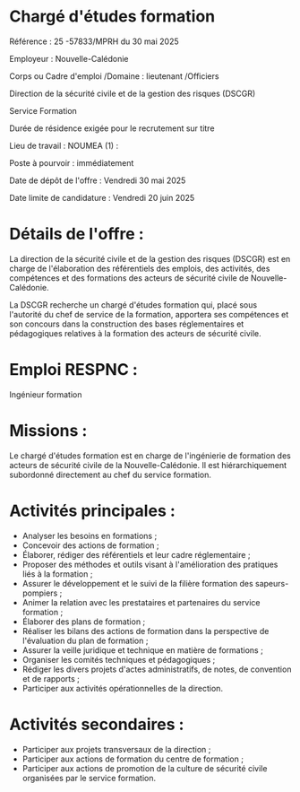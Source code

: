 # Chargé d'études formation

Référence : 25 -57833/MPRH du 30 mai 2025

Employeur : Nouvelle-Calédonie

Corps ou Cadre d'emploi /Domaine : lieutenant /Officiers

Direction de la sécurité civile et de la gestion des risques (DSCGR)

Service Formation

Durée de résidence exigée pour le recrutement sur titre

Lieu de travail : NOUMEA (1) :

Poste à pourvoir : immédiatement

Date de dépôt de l'offre : Vendredi 30 mai 2025

Date limite de candidature : Vendredi 20 juin 2025

# Détails de l'offre :

La direction de la sécurité civile et de la gestion des risques (DSCGR) est en charge de l'élaboration des référentiels des emplois, des activités, des compétences et des formations des acteurs de sécurité civile de Nouvelle-Calédonie.

La DSCGR recherche un chargé d'études formation qui, placé sous l'autorité du chef de service de la formation, apportera ses compétences et son concours dans la construction des bases réglementaires et pédagogiques relatives à la formation des acteurs de sécurité civile.

# Emploi RESPNC :

Ingénieur formation

# Missions :

Le chargé d'études formation est en charge de l'ingénierie de formation des acteurs de sécurité civile de la Nouvelle-Calédonie. Il est hiérarchiquement subordonné directement au chef du service formation.

# Activités principales :

- Analyser les besoins en formations ;
- Concevoir des actions de formation ;
- Élaborer, rédiger des référentiels et leur cadre réglementaire ;
- Proposer des méthodes et outils visant à l'amélioration des pratiques liés à la formation ;
- Assurer le développement et le suivi de la filière formation des sapeurs-pompiers ;
- Animer la relation avec les prestataires et partenaires du service formation ;
- Élaborer des plans de formation ;
- Réaliser les bilans des actions de formation dans la perspective de l'évaluation du plan de formation ;
- Assurer la veille juridique et technique en matière de formations ;
- Organiser les comités techniques et pédagogiques ;
- Rédiger les divers projets d'actes administratifs, de notes, de convention et de rapports ;
- Participer aux activités opérationnelles de la direction.

# Activités secondaires :

- Participer aux projets transversaux de la direction ;
- Participer aux actions de formation du centre de formation ;
- Participer aux actions de promotion de la culture de sécurité civile organisées par le service formation.